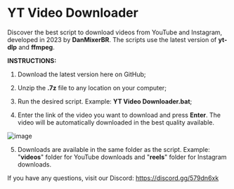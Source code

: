 ﻿# **YT Video Downloader**

Discover the best script to download videos from YouTube and Instagram, developed in 2023 by **DanMixerBR**. The scripts use the latest version of **yt-dlp** and **ffmpeg**.

**INSTRUCTIONS:**

1. Download the latest version here on GitHub;

2. Unzip the **.7z** file to any location on your computer;

3. Run the desired script. Example: **YT Video Downloader.bat**;

4. Enter the link of the video you want to download and press **Enter**. The video will be automatically downloaded in the best quality available.

![image](https://github.com/user-attachments/assets/80929161-2615-434e-8df7-8ed507ddfdd7)

5. Downloads are available in the same folder as the script. Example: "**videos**" folder for YouTube downloads and "**reels**" folder for Instagram downloads.

If you have any questions, visit our Discord: https://discord.gg/579dn6xk
